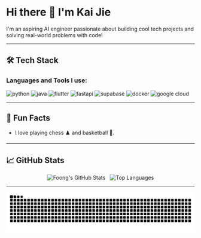 # Hi there 👋 I'm Kai Jie

I'm an aspiring AI engineer passionate about building cool tech projects and solving real-world problems with code!

---

## 🛠️ Tech Stack
<h3>Languages and Tools I use:</h3>

<p align="left">
  <img src="https://cdn.jsdelivr.net/gh/devicons/devicon/icons/python/python-original.svg" alt="python" width="45" height="45"/>
  <img src="https://cdn.jsdelivr.net/gh/devicons/devicon/icons/java/java-original.svg" alt="java" width="45" height="45"/>
  <img src="https://cdn.jsdelivr.net/gh/devicons/devicon/icons/flutter/flutter-original.svg" alt="flutter" width="45" height="45"/>
  <img src="https://cdn.jsdelivr.net/gh/devicons/devicon/icons/fastapi/fastapi-original.svg" alt="fastapi" width="45" height="45"/>
  <img src="https://cdn.jsdelivr.net/gh/devicons/devicon/icons/supabase/supabase-original.svg" alt="supabase" width="45" height="45"/>
  <img src="https://cdn.jsdelivr.net/gh/devicons/devicon/icons/docker/docker-original.svg" alt="docker" width="45" height="45"/>
  <img src="https://cdn.jsdelivr.net/gh/devicons/devicon/icons/googlecloud/googlecloud-original.svg" alt="google cloud" width="45" height="45"/>
</p>

---

## 🎯 Fun Facts
- I love playing chess ♟️ and basketball 🏀.

---

## 📈 GitHub Stats

<p align="center">
  <img src="https://github-readme-stats.vercel.app/api?username=codebreaker64&show_icons=true&theme=radical" alt="Foong's GitHub Stats" height="200"/>
  &nbsp;
  <img src="https://github-readme-stats.vercel.app/api/top-langs/?username=codebreaker64&layout=compact&theme=radical" alt="Top Languages" height="200"/>
</p>

---

![Snake animation](https://github.com/codebreaker64/FongKaiJie/blob/output/github-contribution-grid-snake-dark.svg?palette=github-dark)
